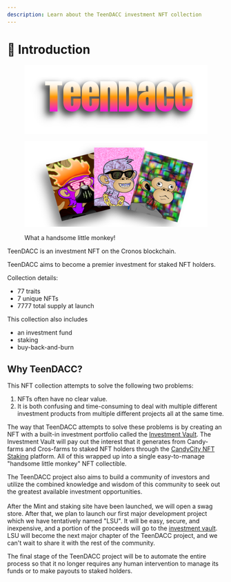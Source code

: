 ```yaml
---
description: Learn about the TeenDACC investment NFT collection
---
```


# 🐒 Introduction

<figure><img src=".gitbook/assets/title.png" alt=""><figcaption></figcaption></figure>

<figure><img src=".gitbook/assets/eg.png" alt="The TeenDACC NFT Collection"><figcaption><p>What a handsome little monkey!</p></figcaption></figure>

TeenDACC is an investment NFT on the Cronos blockchain.

TeenDACC aims to become a premier investment for staked NFT holders.

Collection details:

* 77 traits&#x20;
* 7 unique NFTs
* 7777 total supply at launch

This collection also includes

* an investment fund&#x20;
* staking
* buy-back-and-burn

## Why TeenDACC?

This NFT collection attempts to solve the following two problems:

1. NFTs often have no clear value.&#x20;
2. It is both confusing and time-consuming to deal with multiple different investment products from multiple different projects all at the same time.&#x20;

The way that TeenDACC attempts to solve these problems is by creating an NFT with a built-in investment portfolio called the [Investment Vault](the-investment-vault.md). The Investment Vault will pay out the interest that it generates from Candy-farms and Cros-farms to staked NFT holders through the [CandyCity NFT Staking](https://candycity.finance/nfts/staking/partner?chainId=25) platform. All of this wrapped up into a single easy-to-manage "handsome little monkey" NFT collectible.

The TeenDACC project also aims to build a community of investors and utilize the combined knowledge and wisdom of this community to seek out the greatest available investment opportunities. \
\
After the Mint and staking site have been launched, we will open a swag store. After that, we plan to launch our first major development project which we have tentatively named "LSU". It will be easy, secure, and inexpensive, and a portion of the proceeds will go to the [investment vault](the-investment-vault.md). LSU will become the next major chapter of the TeenDACC project, and we can't wait to share it with the rest of the community.

The final stage of the TeenDACC project will be to automate the entire process so that it no longer requires any human intervention to manage its funds or to make payouts to staked holders.&#x20;
